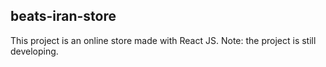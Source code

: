 ## beats-iran-store

This project is an online store made with React JS.
Note: the project is still developing.

